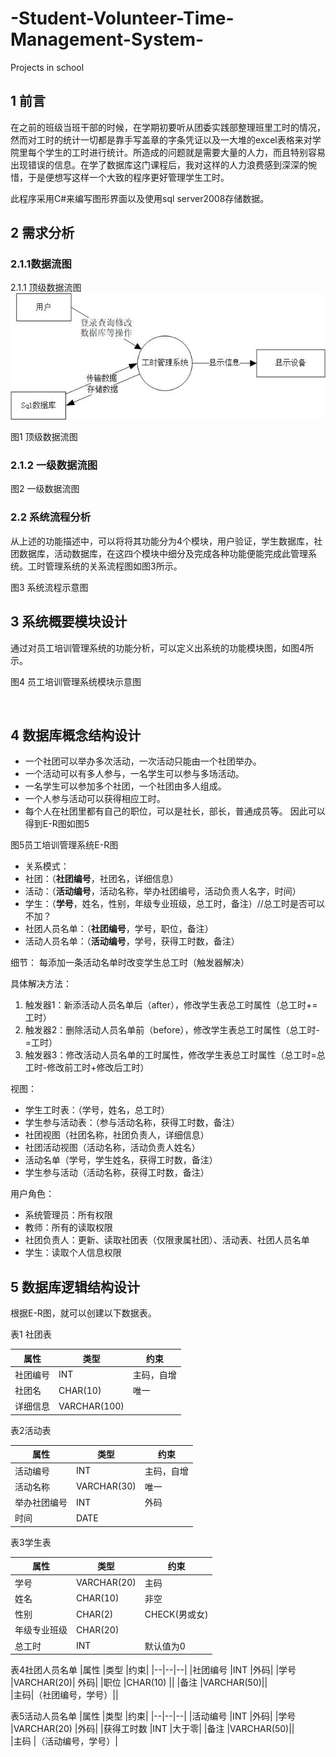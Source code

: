 # -Student-Volunteer-Time-Management-System-
Projects in school
## 1 前言 ##
在之前的班级当班干部的时候，在学期初要听从团委实践部整理班里工时的情况，然而对工时的统计一切都是靠手写盖章的字条凭证以及一大堆的excel表格来对学院里每个学生的工时进行统计。所造成的问题就是需要大量的人力，而且特别容易出现错误的信息。在学了数据库这门课程后，我对这样的人力浪费感到深深的惋惜，于是便想写这样一个大致的程序更好管理学生工时。

此程序采用C#来编写图形界面以及使用sql server2008存储数据。


## 2 需求分析 ##

### 2.1.1数据流图 ###
2.1.1 顶级数据流图
![顶级数据流图](/picture/顶级数据流图.jpg)
 
图1 顶级数据流图
### 2.1.2 一级数据流图 ###
 
图2 一级数据流图

### 2.2  系统流程分析 ###
从上述的功能描述中，可以将将其功能分为4个模块，用户验证，学生数据库，社团数据库，活动数据库，在这四个模块中细分及完成各种功能便能完成此管理系统。工时管理系统的关系流程图如图3所示。
 
图3 系统流程示意图
## 3 系统概要模块设计 ##
通过对员工培训管理系统的功能分析，可以定义出系统的功能模块图，如图4所示。
 
图4 员工培训管理系统模块示意图

 
## 4 数据库概念结构设计 ##
- 一个社团可以举办多次活动，一次活动只能由一个社团举办。
- 一个活动可以有多人参与，一名学生可以参与多场活动。
- 一名学生可以参加多个社团，一个社团由多人组成。
- 一个人参与活动可以获得相应工时。
- 每个人在社团里都有自己的职位，可以是社长，部长，普通成员等。
因此可以得到E-R图如图5

 
图5员工培训管理系统E-R图

- 关系模式：
- 社团：（**社团编号**，社团名，详细信息）
- 活动：（**活动编号**，活动名称，举办社团编号，活动负责人名字，时间）
- 学生：（**学号**，姓名，性别，年级专业班级，总工时，备注）//总工时是否可以不加？
- 社团人员名单：（**社团编号**，学号，职位，备注）
- 活动人员名单：（**活动编号**，学号，获得工时数，备注）

细节：
每添加一条活动名单时改变学生总工时（触发器解决）

具体解决方法：

 1. 触发器1：新添活动人员名单后（after），修改学生表总工时属性（总工时+=工时）
 2. 触发器2：删除活动人员名单前（before），修改学生表总工时属性（总工时-=工时）
 3. 触发器3：修改活动人员名单的工时属性，修改学生表总工时属性（总工时=总工时-修改前工时+修改后工时）

视图：
 
- 学生工时表：（学号，姓名，总工时）
- 学生参与活动表：（参与活动名称，获得工时数，备注）
- 社团视图（社团名称，社团负责人，详细信息）
- 社团活动视图（活动名称，活动负责人姓名）
- 活动名单（学号，学生姓名，获得工时数，备注）
- 学生参与活动（活动名称，获得工时数，备注）

用户角色：

- 系统管理员：所有权限
- 教师：所有的读取权限
- 社团负责人：更新、读取社团表（仅限隶属社团）、活动表、社团人员名单
- 学生：读取个人信息权限


## 5 数据库逻辑结构设计 ##
根据E-R图，就可以创建以下数据表。

表1 社团表

| 属性     | 类型    | 约束      |
| --      | --     | ----------    |
| 社团编号 | INT     | 主码，自增 |
| 社团名   | CHAR(10)| 唯一      |
| 详细信息 | VARCHAR(100)	 ||

表2活动表

|属性|类型|约束|
|--|--|--|
|活动编号	|INT	|主码，自增|
|活动名称	|VARCHAR(30)	|唯一|
|举办社团编号|INT	|外码|
|时间	|DATE	||

表3学生表

|属性	|类型	|约束|
|--|--|--|
|学号	|VARCHAR(20)	|主码|
|姓名	|CHAR(10)	|非空|
|性别	|CHAR(2)	|CHECK(男或女)|
|年级专业班级	|CHAR(20)	||
|总工时	|INT	|默认值为0|

表4社团人员名单
|属性	|类型	|约束|
|--|--|--|
|社团编号	|INT	|外码|
|学号	|VARCHAR(20)|	外码|
|职位	|CHAR(10)	||
|备注	|VARCHAR(50)||	
|主码|（社团编号，学号）||

表5活动人员名单
|属性	|类型	|约束|
|--|--|--|
|活动编号	|INT	|外码|
|学号	|VARCHAR(20)	|外码|
|获得工时数	|INT	|大于零|
|备注	|VARCHAR(50)||	
|主码   |（活动编号，学号）|
